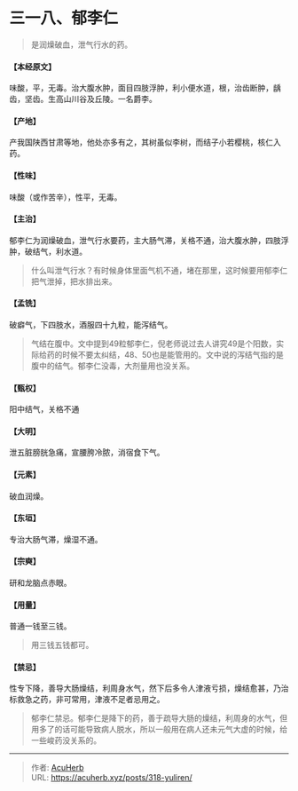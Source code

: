 # 三一八、郁李仁


> 是润燥破血，泄气行水的药。

#### 【本经原文】
味酸，平，无毒。治大腹水肿，面目四肢浮肿，利小便水道，根，治齿断肿，龋齿，坚齿。生高山川谷及丘陵。一名爵李。
#### 【产地】
产我国陕西甘肃等地，他处亦多有之，其树虽似李树，而结子小若樱桃，核仁入药。
#### 【性味】
味酸（或作苦辛），性平，无毒。
#### 【主治】
郁李仁为润燥破血，泄气行水要药，主大肠气滞，关格不通，治大腹水肿，四肢浮肿，破结气，利水道。

> 什么叫泄气行水？有时候身体里面气机不通，堵在那里，这时候要用郁李仁把气泄掉，把水排出来。

#### 【孟铣】
破癖气，下四肢水，酒服四十九粒，能泻结气。

> 气结在腹中。文中提到49粒郁李仁，倪老师说过去人讲究49是个阳数，实际给药的时候不要太纠结，48、50也是能管用的。文中说的泻结气指的是腹中的结气。郁李仁没毒，大剂量用也没关系。

#### 【甄权】
阳中结气，关格不通
#### 【大明】
泄五脏膀胱急痛，宣腰胯冷脓，消宿食下气。
#### 【元素】
破血润燥。
#### 【东垣】
专治大肠气滞，燥湿不通。
#### 【宗奭】
研和龙脑点赤眼。
#### 【用量】
普通一钱至三钱。

> 用三钱五钱都可。

#### 【禁忌】
性专下降，善导大肠燥结，利周身水气，然下后多令人津液亏损，燥结愈甚，乃治标救急之药，非可常用，津液不足者忌用之。

> ‍‍‍‍‍‍‍‍‍‍‍‍郁李仁禁忌。郁李仁是降下的药，善于疏导大肠的燥结，利周身的水气，但用多了的话可能导致病人脱水，所以一般用在病人还未元气大虚的时候，给一些峻药没关系的。

---

> 作者: [AcuHerb](https://acuherb.xyz)  
> URL: https://acuherb.xyz/posts/318-yuliren/  

